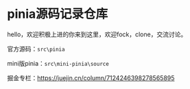 # pinia源码记录仓库

hello，欢迎积极上进的你来到这里，欢迎fock，clone，交流讨论。

官方源码：`src\pinia`

mini版pinia：`src\mini-pinia\source`

掘金专栏：https://juejin.cn/column/7124246398278565895

